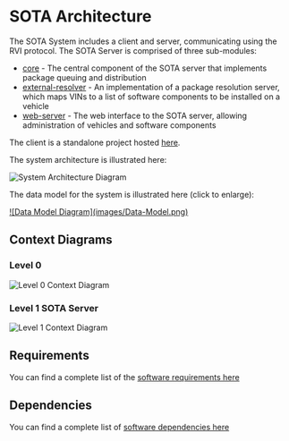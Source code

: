 # SOTA Architecture

The SOTA System includes a client and server, communicating using the RVI protocol. The SOTA Server is comprised of three sub-modules:

 - [core](https://github.com/PDXostc/rvi_sota_server/tree/master/core) - The central component of the SOTA server that implements package queuing and distribution
 - [external-resolver](https://github.com/PDXostc/rvi_sota_server/tree/master/external-resolver) - An implementation of a package resolution server, which maps VINs to a list of software components to be installed on a vehicle
 - [web-server](https://github.com/PDXostc/rvi_sota_server/tree/master/web-server) - The web interface to the SOTA server, allowing administration of vehicles and software components

The client is a standalone project hosted [here](https://github.com/PDXostc/rvi_sota_client).

The system architecture is illustrated here:

![System Architecture Diagram](images/System-Architecture-Diagram.png)

The data model for the system is illustrated here (click to enlarge):

<a href="images/Data-Model-large.png" border="0">
![Data Model Diagram](images/Data-Model.png)
</a>

## Context Diagrams

### Level 0

![Level 0 Context Diagram](images/Level-0-Context-Diagram.png)

### Level 1 SOTA Server

![Level 1 Context Diagram](images/Level-1-SOTA-Server-Context-Diagram.png)

## Requirements

You can find a complete list of the [software requirements here](Requirements) 

## Dependencies

You can find a complete list of [software dependencies here](Dependencies)
